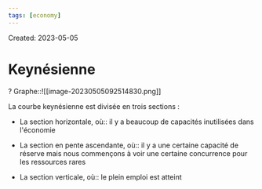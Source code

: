 ```yaml
---
tags: [economy]
---
```

Created: 2023-05-05

# Keynésienne
?
Graphe::![[image-20230505092514830.png]]
<!--SR:!2025-04-24,434,250-->

La courbe keynésienne est divisée en trois sections :
-   La section horizontale, où:: il y a beaucoup de capacités inutilisées dans l'économie
<!--SR:!2024-07-08,195,230-->
-   La section en pente ascendante, où:: il y a une certaine capacité de réserve mais nous commençons à voir une certaine concurrence pour les ressources rares
<!--SR:!2025-05-31,427,230-->
-   La section verticale, où:: le plein emploi est atteint
<!--SR:!2024-09-24,176,230-->